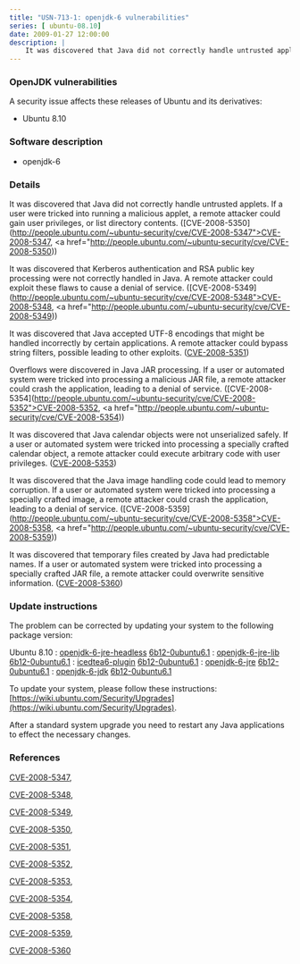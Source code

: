 ```yaml
---
title: "USN-713-1: openjdk-6 vulnerabilities"
series: [ ubuntu-08.10]
date: 2009-01-27 12:00:00
description: |
    It was discovered that Java did not correctly handle untrusted applets. If a user were tricked into running a malicious applet, a remote attacker could gain user privileges, or list directory contents. ([CVE-2008-5350](http://people.ubuntu.com/~ubuntu-security/cve/CVE-2008-5347">CVE-2008-5347</a>, <a href="http://people.ubuntu.com/~ubuntu-security/cve/CVE-2008-5350))
--- 
```

 
### OpenJDK vulnerabilities

A security issue affects these releases of Ubuntu and its derivatives:

* Ubuntu 8.10

### Software description

* openjdk-6 

### Details

It was discovered that Java did not correctly handle untrusted applets. If a user were tricked into running a malicious applet, a remote attacker could gain user privileges, or list directory contents. ([CVE-2008-5350](http://people.ubuntu.com/~ubuntu-security/cve/CVE-2008-5347">CVE-2008-5347</a>, <a href="http://people.ubuntu.com/~ubuntu-security/cve/CVE-2008-5350))

It was discovered that Kerberos authentication and RSA public key processing were not correctly handled in Java. A remote attacker could exploit these flaws to cause a denial of service. ([CVE-2008-5349](http://people.ubuntu.com/~ubuntu-security/cve/CVE-2008-5348">CVE-2008-5348</a>, <a href="http://people.ubuntu.com/~ubuntu-security/cve/CVE-2008-5349))

It was discovered that Java accepted UTF-8 encodings that might be handled incorrectly by certain applications. A remote attacker could bypass string filters, possible leading to other exploits. ([CVE-2008-5351](http://people.ubuntu.com/~ubuntu-security/cve/CVE-2008-5351))

Overflows were discovered in Java JAR processing. If a user or automated system were tricked into processing a malicious JAR file, a remote attacker could crash the application, leading to a denial of service. ([CVE-2008-5354](http://people.ubuntu.com/~ubuntu-security/cve/CVE-2008-5352">CVE-2008-5352</a>, <a href="http://people.ubuntu.com/~ubuntu-security/cve/CVE-2008-5354))

It was discovered that Java calendar objects were not unserialized safely. If a user or automated system were tricked into processing a specially crafted calendar object, a remote attacker could execute arbitrary code with user privileges. ([CVE-2008-5353](http://people.ubuntu.com/~ubuntu-security/cve/CVE-2008-5353))

It was discovered that the Java image handling code could lead to memory corruption. If a user or automated system were tricked into processing a specially crafted image, a remote attacker could crash the application, leading to a denial of service. ([CVE-2008-5359](http://people.ubuntu.com/~ubuntu-security/cve/CVE-2008-5358">CVE-2008-5358</a>, <a href="http://people.ubuntu.com/~ubuntu-security/cve/CVE-2008-5359))

It was discovered that temporary files created by Java had predictable names. If a user or automated system were tricked into processing a specially crafted JAR file, a remote attacker could overwrite sensitive information. ([CVE-2008-5360](http://people.ubuntu.com/~ubuntu-security/cve/CVE-2008-5360)) 

### Update instructions

The problem can be corrected by updating your system to the following package version:

Ubuntu 8.10
 : [openjdk-6-jre-headless](https://launchpad.net/ubuntu/+source/openjdk-6) <span> [6b12-0ubuntu6.1](https://launchpad.net/ubuntu/+source/openjdk-6/6b12-0ubuntu6.1) </span> 
 : [openjdk-6-jre-lib](https://launchpad.net/ubuntu/+source/openjdk-6) <span> [6b12-0ubuntu6.1](https://launchpad.net/ubuntu/+source/openjdk-6/6b12-0ubuntu6.1) </span> 
 : [icedtea6-plugin](https://launchpad.net/ubuntu/+source/openjdk-6) <span> [6b12-0ubuntu6.1](https://launchpad.net/ubuntu/+source/openjdk-6/6b12-0ubuntu6.1) </span> 
 : [openjdk-6-jre](https://launchpad.net/ubuntu/+source/openjdk-6) <span> [6b12-0ubuntu6.1](https://launchpad.net/ubuntu/+source/openjdk-6/6b12-0ubuntu6.1) </span> 
 : [openjdk-6-jdk](https://launchpad.net/ubuntu/+source/openjdk-6) <span> [6b12-0ubuntu6.1](https://launchpad.net/ubuntu/+source/openjdk-6/6b12-0ubuntu6.1) </span> 

To update your system, please follow these instructions: [https://wiki.ubuntu.com/Security/Upgrades](https://wiki.ubuntu.com/Security/Upgrades).

After a standard system upgrade you need to restart any Java applications to effect the necessary changes. 

### References

 [CVE-2008-5347](http://people.ubuntu.com/~ubuntu-security/cve/CVE-2008-5347), 

 [CVE-2008-5348](http://people.ubuntu.com/~ubuntu-security/cve/CVE-2008-5348), 

 [CVE-2008-5349](http://people.ubuntu.com/~ubuntu-security/cve/CVE-2008-5349), 

 [CVE-2008-5350](http://people.ubuntu.com/~ubuntu-security/cve/CVE-2008-5350), 

 [CVE-2008-5351](http://people.ubuntu.com/~ubuntu-security/cve/CVE-2008-5351), 

 [CVE-2008-5352](http://people.ubuntu.com/~ubuntu-security/cve/CVE-2008-5352), 

 [CVE-2008-5353](http://people.ubuntu.com/~ubuntu-security/cve/CVE-2008-5353), 

 [CVE-2008-5354](http://people.ubuntu.com/~ubuntu-security/cve/CVE-2008-5354), 

 [CVE-2008-5358](http://people.ubuntu.com/~ubuntu-security/cve/CVE-2008-5358), 

 [CVE-2008-5359](http://people.ubuntu.com/~ubuntu-security/cve/CVE-2008-5359), 

 [CVE-2008-5360](http://people.ubuntu.com/~ubuntu-security/cve/CVE-2008-5360)
 

